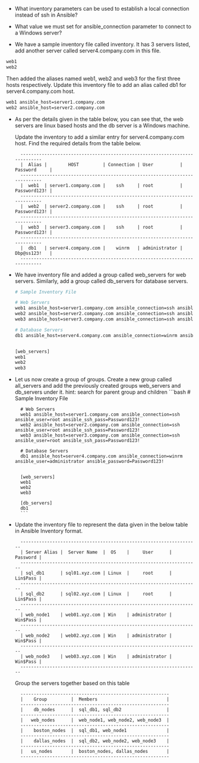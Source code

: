 - What inventory parameters can be used to establish a local connection instead of ssh in Ansible?

- What value we must set for ansible_connection parameter to connect to a Windows server?


- We have a sample inventory file called inventory. It has 3 servers listed, add another server called server4.company.com in this file.
```bash
web1 
web2 
```

Then added the aliases named web1, web2 and web3 for the first three hosts respectively. Update this inventory file to add an alias called db1 for server4.company.com host.

```bash
web1 ansible_host=server1.company.com
web2 ansible_host=server2.company.com
```

- As per the details given in the table below, you can see that, the web servers are linux based hosts and the db server is a Windows machine.

	Update the inventory to add a similar entry for server4.company.com host. Find the required details from the table below.

		---------------------------------------------------------------------------
		|  Alias |        HOST         | Connection | User          | Password     | 
		---------------------------------------------------------------------------
		|  web1  | server1.company.com |    ssh     | root          | Password123! |
		---------------------------------------------------------------------------
		|  web2  | server2.company.com |    ssh     | root          | Password123! |
		---------------------------------------------------------------------------
		|  web3  | server3.company.com |    ssh     | root          | Password123! |
		---------------------------------------------------------------------------
		|  db1   | server4.company.com |    winrm   | administrator | Dbp@ss123!   |
		---------------------------------------------------------------------------





- We have inventory file and added a group called web_servers for web servers. Similarly, add a group called db_servers for database servers.

	```bash
	# Sample Inventory File

	# Web Servers
	web1 ansible_host=server1.company.com ansible_connection=ssh ansible_user=root ansible_ssh_pass=Password123!
	web2 ansible_host=server2.company.com ansible_connection=ssh ansible_user=root ansible_ssh_pass=Password123!
	web3 ansible_host=server3.company.com ansible_connection=ssh ansible_user=root ansible_ssh_pass=Password123!

	# Database Servers
	db1 ansible_host=server4.company.com ansible_connection=winrm ansible_user=administrator ansible_password=Password123!


	[web_servers]
	web1
	web2
	web3
	```





- Let us now create a group of groups. Create a new group called all_servers and add the previously created groups web_servers and db_servers under it.
	hint: search for parent group and children
		```bash
		# Sample Inventory File

		# Web Servers
		web1 ansible_host=server1.company.com ansible_connection=ssh ansible_user=root ansible_ssh_pass=Password123!
		web2 ansible_host=server2.company.com ansible_connection=ssh ansible_user=root ansible_ssh_pass=Password123!
		web3 ansible_host=server3.company.com ansible_connection=ssh ansible_user=root ansible_ssh_pass=Password123!

		# Database Servers
		db1 ansible_host=server4.company.com ansible_connection=winrm ansible_user=administrator ansible_password=Password123!


		[web_servers]
		web1
		web2
		web3

		[db_servers]
		db1
		```




- Update the inventory file to represent the data given in the below table in Ansible Inventory format.


		-------------------------------------------------------------------
		| Server Alias |  Server Name  |  OS    |     User      | Password |
		-------------------------------------------------------------------
		| sql_db1      | sql01.xyz.com | Linux  |     root      | Lin$Pass |
		-------------------------------------------------------------------
		| sql_db2      | sql02.xyz.com | Linux  |     root      | Lin$Pass |
		-------------------------------------------------------------------
		| web_node1    | web01.xyz.com | Win    | administrator | Win$Pass |
		-------------------------------------------------------------------
		| web_node2    | web02.xyz.com | Win    | administrator | Win$Pass |
		-------------------------------------------------------------------
		| web_node3    | web03.xyz.com | Win    | administrator | Win$Pass |
		-------------------------------------------------------------------

	 Group the servers together based on this table

		--------------------------------------------------------
		|    Group         |  Members                          |
		--------------------------------------------------------
		|    db_nodes      |  sql_db1, sql_db2                 |
		--------------------------------------------------------
		|   web_nodes      |  web_node1, web_node2, web_node3  |
		--------------------------------------------------------
		|    boston_nodes  |  sql_db1, web_node1               |
		--------------------------------------------------------
		|    dallas_nodes  |  sql_db2, web_node2, web_node3    |
		--------------------------------------------------------
		|   us_nodes       |  boston_nodes, dallas_nodes       |
		--------------------------------------------------------